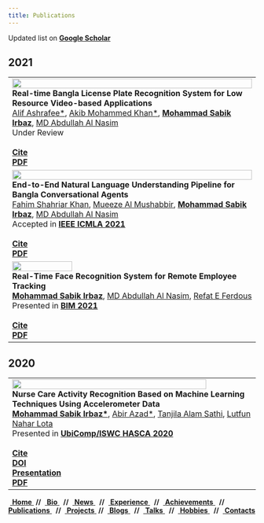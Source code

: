```yaml
---
title: Publications
---
```


<!-- <div class ="box">
    <b>||</b>&nbsp;<a href="">            <b>Home</b>  </a> &nbsp;<b>//</b>
    </b>&nbsp;<a href="#bio">             <b>Bio</b>  </a> &nbsp; <b>//</b>
    &nbsp;<a href="#news">                <b>News</b> </a> &nbsp; <b>//</b>
    &nbsp;<a href="#experience">          <b>Experience</b> </a> &nbsp; <b>//</b>
    &nbsp;<a href="#achievements">        <b>Achievements</b> </a> &nbsp; <b>//</b>
    &nbsp;<a href="#publications">        <b>Publications</b> </a> &nbsp; <b>//</b>
    &nbsp;<a href="#projects">            <b>Projects</b> </a> &nbsp;<b>//</b>
    &nbsp;<a href="#blogs">               <b>Blogs</b> </a> &nbsp; <b>//</b>
    &nbsp;<a href="#talks">               <b>Talks</b>    </a> &nbsp; <b>//</b>
    &nbsp;<a href="#extracurriculars">    <b>Extracurriculars</b>    </a> &nbsp; <b>//</b>
    &nbsp;<a href="#contacts">            <b>Contacts</b> </a> &nbsp; <b>||</b>
</div> -->

Updated list on **[Google Scholar](https://scholar.google.com/citations?user=PLdULx4AAAAJ)**

## 2021
<table>
<tr>
    <td>
        <img src="/images/research/license_plate.jpg" width=100%> <br/>
        <b>Real-time Bangla License Plate Recognition System for Low Resource Video-based Applications</b> <br/>
        <a href="https://www.researchgate.net/profile/Alif-Ashrafee">Alif Ashrafee*</a>, 
        <a href="https://www.researchgate.net/profile/Akib-Khan-5">Akib Mohammed Khan*</a>, 
        <b><a href="https://msi1427.github.io/">Mohammad Sabik Irbaz</a></b>,
        <a href="https://scholar.google.com/citations?user=zQKHA64AAAAJ">MD Abdullah Al Nasim</a> 
        <br/>
        <!-- Presented in <b><a href="conference url">Conference Name</a></b>  -->
        Under Review
        <br/><br/>
        <a href="documents/citations/license_plate.txt"> <div class="button"> <b>Cite</b> </div> </a>
        <!-- <a href="DOI"> <div class="button"> <b>Paper</b> </div> </a>
        <a href="documents/presentations/"> <div class="button"> <b>Presentation</b> </div> </a> -->
        <a href="https://arxiv.org/pdf/2108.08339.pdf"> <div class="button"> <b>PDF</b> </div> </a>
    </td>
</tr>
<tr>
    <td>
        <img src="/images/research/bangla_chatbot.jpg" width=100%> <br/>
        <b>End-to-End Natural Language Understanding Pipeline for Bangla Conversational Agents</b> <br/>
        <a href="https://www.researchgate.net/profile/Fahim-Khan-36">Fahim Shahriar Khan</a>, 
        <a href="https://www.researchgate.net/profile/Mueeze-Mushabbir">Mueeze Al Mushabbir</a>,
        <b><a href="https://msi1427.github.io/">Mohammad Sabik Irbaz</a></b>,  
        <a href="https://scholar.google.com/citations?user=zQKHA64AAAAJ">MD Abdullah Al Nasim</a> 
        <br/>
        Accepted in <b><a href="https://www.icmla-conference.org/icmla21/index.html">IEEE ICMLA 2021</a></b> <br/><br/>
        <a href="documents/citations/bangla_chatbot.txt"> <div class="button"> <b>Cite</b> </div> </a>
        <!-- <a href="DOI"> <div class="button"> <b>Paper</b> </div> </a>
        <a href="documents/presentations/"> <div class="button"> <b>Presentation</b> </div> </a> -->
        <a href="https://arxiv.org/pdf/2107.05541.pdf"> <div class="button"> <b>PDF</b> </div> </a>
    </td>
</tr> 
<tr>
    <td>
        <img src="/images/research/employee_tracking.PNG" width=50%> <br/>
        <b>Real-Time Face Recognition System for Remote Employee Tracking</b> <br/>
        <b><a href="https://msi1427.github.io/">Mohammad Sabik Irbaz</a></b>, 
        <a href="https://scholar.google.com/citations?user=zQKHA64AAAAJ">MD Abdullah Al Nasim</a>, 
        <a href="https://www.researchgate.net/profile/Refat-Ferdous">Refat E Ferdous</a>
        <br/>
        Presented in <b><a href="https://confbim.com/">BIM 2021</a></b> <br/><br/>
        <a href="documents/citations/employee_tracking.txt"> <div class="button"> <b>Cite</b> </div> </a>
        <!-- <a href="DOI"> <div class="button"> <b>Paper</b> </div> </a> -->
        <!-- <a href="documents/presentations/EmployeeTracking.pdf"> <div class="button"> <b>Presentation</b> </div> </a> -->
        <a href="https://arxiv.org/pdf/2107.07576.pdf"> <div class="button"> <b>PDF</b> </div> </a>
    </td>
</tr>
</table>

## 2020
<table>
<tr>
    <td>
        <img src="/images/research/nurse_care.jpg" width=90%> <br/>
        <b>Nurse Care Activity Recognition Based on Machine Learning Techniques Using Accelerometer Data</b> <br/>
        <b><a href="https://msi1427.github.io/">Mohammad Sabik Irbaz*</a></b>, 
        <a href="https://www.researchgate.net/profile/Abir-Azad">Abir Azad*</a>, 
        <a href="https://www.researchgate.net/profile/Tanjila-Alam-Sathi">Tanjila Alam Sathi</a>, 
        <a href="https://www.researchgate.net/profile/Lutfun-Lota-2">Lutfun Nahar Lota</a> 
        <br/>
        Presented in <b><a href="https://ubicomp.org/ubicomp2020">UbiComp/ISWC HASCA 2020</a></b> <br/><br/>
        <a href="documents/citations/nurse_care.txt"> <div class="button"> <b>Cite</b> </div> </a>
        <a href="https://dl.acm.org/doi/abs/10.1145/3410530.3414339"> <div class="button"> <b>DOI</b> </div> </a>
        <a href="documents/presentations/NurseCare.pdf"> <div class="button"> <b>Presentation</b> </div> </a>
        <a href="https://www.researchgate.net/publication/344271908_Nurse_Care_Activity_Recognition_Based_on_Machine_Learning_Techniques_Using_Accelerometer_Data"> <div class="button"> <b>PDF</b> </div> </a>
    </td>
</tr>
</table>
<!-- 
<tr>
    <td>
        <img src="/images/research/" width=90%> <br/>
        <b>Paper Name</b> <br/>
        <b><a href="https://msi1427.github.io/">Mohammad Sabik Irbaz</a></b>, 
        <a href="author_id url">Author Name</a>, 
        <a href="author_id url">Author Name</a>, 
        <a href="author_id url">Author Name</a> 
        <br/>
        Presented in <b><a href="conference url">Conference Name</a></b> 
        <br/><br/>
        <a href="documents/citations/"> <div class="button"> <b>Cite</b> </div> </a>
        <a href="DOI"> <div class="button"> <b>DOI</b> </div> </a>
        <a href="documents/presentations/"> <div class="button"> <b>Presentation</b> </div> </a>
        <a href="Preprint Link"> <div class="button"> <b>PDF</b> </div> </a>
    </td>
</tr> 
-->

<div class ="box">
    &nbsp;<a href="">            <b>Home</b>  </a> &nbsp;<b>//</b>
    </b>&nbsp;<a href="#bio">             <b>Bio</b>  </a> &nbsp; <b>//</b>
    &nbsp;<a href="#news">                <b>News</b> </a> &nbsp; <b>//</b>
    &nbsp;<a href="#experience">          <b>Experience</b> </a> &nbsp; <b>//</b>
    &nbsp;<a href="#achievements">        <b>Achievements</b> </a> &nbsp; <b>//</b>
    &nbsp;<a href="#publications">        <b>Publications</b> </a> &nbsp; <b>//</b>
    &nbsp;<a href="#projects">            <b>Projects</b> </a> &nbsp;<b>//</b>
    &nbsp;<a href="#blogs">               <b>Blogs</b> </a> &nbsp; <b>//</b>
    &nbsp;<a href="#talks">               <b>Talks</b>    </a> &nbsp; <b>//</b>
    &nbsp;<a href="#hobbies">             <b>Hobbies</b>    </a> &nbsp; <b>//</b>
    &nbsp;<a href="#contacts">            <b>Contacts</b> </a> &nbsp;
</div>